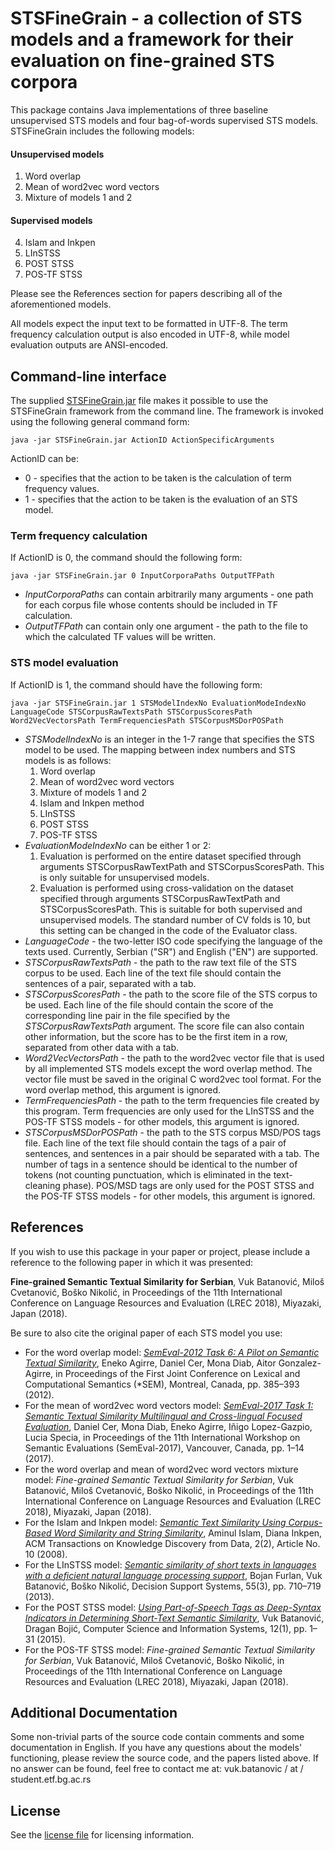 # STSFineGrain - a collection of STS models and a framework for their evaluation on fine-grained STS corpora
This package contains Java implementations of three baseline unsupervised STS models and four bag-of-words supervised STS models.
STSFineGrain includes the following models:

#### Unsupervised models
1. Word overlap
2. Mean of word2vec word vectors
3. Mixture of models 1 and 2
#### Supervised models
4. Islam and Inkpen
5. LInSTSS
6. POST STSS
7. POS-TF STSS

Please see the References section for papers describing all of the aforementioned models.

All models expect the input text to be formatted in UTF-8. The term frequency calculation output is also encoded in UTF-8, while model evaluation outputs are ANSI-encoded.

## Command-line interface
The supplied [STSFineGrain.jar](https://github.com/vukbatanovic/STSFineGrain/releases/download/v1.0.0/STSFineGrain.jar) file makes it possible to use the STSFineGrain framework from the command line.
The framework is invoked using the following general command form:

```
java -jar STSFineGrain.jar ActionID ActionSpecificArguments
```

ActionID can be:
* 0 - specifies that the action to be taken is the calculation of term frequency values.
* 1 - specifies that the action to be taken is the evaluation of an STS model.

### Term frequency calculation
If ActionID is 0, the command should the following form:
```
java -jar STSFineGrain.jar 0 InputCorporaPaths OutputTFPath
```

* *InputCorporaPaths* can contain arbitrarily many arguments - one path for each corpus file whose contents should be included in TF calculation.
* *OutputTFPath* can contain only one argument - the path to the file to which the calculated TF values will be written.

### STS model evaluation
If ActionID is 1, the command should have the following form:
```
java -jar STSFineGrain.jar 1 STSModelIndexNo EvaluationModeIndexNo LanguageCode STSCorpusRawTextsPath STSCorpusScoresPath Word2VecVectorsPath TermFrequenciesPath STSCorpusMSDorPOSPath
```

* *STSModelIndexNo* is an integer in the 1-7 range that specifies the STS model to be used. The mapping between index numbers and STS models is as follows:
    1. Word overlap
    2. Mean of word2vec word vectors
    3. Mixture of models 1 and 2
    4. Islam and Inkpen method
    5. LInSTSS
    6. POST STSS
    7. POS-TF STSS
* *EvaluationModeIndexNo* can be either 1 or 2:
    1. Evaluation is performed on the entire dataset specified through arguments STSCorpusRawTextPath and STSCorpusScoresPath. This is only suitable for unsupervised models.
    2. Evaluation is performed using cross-validation on the dataset specified through arguments STSCorpusRawTextPath and STSCorpusScoresPath. This is suitable for both supervised and unsupervised models. The standard number of CV folds is 10, but this setting can be changed in the code of the Evaluator class.
* *LanguageCode* - the two-letter ISO code specifying the language of the texts used. Currently, Serbian ("SR") and English ("EN") are supported.
* *STSCorpusRawTextsPath* - the path to the raw text file of the STS corpus to be used. Each line of the text file should contain the sentences of a pair, separated with a tab.
* *STSCorpusScoresPath* - the path to the score file of the STS corpus to be used. Each line of the file should contain the score of the corresponding line pair in the file specified by the *STSCorpusRawTextsPath* argument. The score file can also contain other information, but the score has to be the first item in a row, separated from other data with a tab.
* *Word2VecVectorsPath* - the path to the word2vec vector file that is used by all implemented STS models except the word overlap method. The vector file must be saved in the original C word2vec tool format. For the word overlap method, this argument is ignored.
* *TermFrequenciesPath* - the path to the term frequencies file created by this program. Term frequencies are only used for the LInSTSS and the POS-TF STSS models - for other models, this argument is ignored.
* *STSCorpusMSDorPOSPath* - the path to the STS corpus MSD/POS tags file. Each line of the text file should contain the tags of a pair of sentences, and sentences in a pair should be separated with a tab. The number of tags in a sentence should be identical to the number of tokens (not counting punctuation, which is eliminated in the text-cleaning phase). POS/MSD tags are only used for the POST STSS and the POS-TF STSS models - for other models, this argument is ignored.

## References
If you wish to use this package in your paper or project, please include a reference to the following paper in which it was presented:

**Fine-grained Semantic Textual Similarity for Serbian**, Vuk Batanović, Miloš Cvetanović, Boško Nikolić, in Proceedings of the 11th International Conference on Language Resources and Evaluation (LREC 2018), Miyazaki, Japan (2018).

Be sure to also cite the original paper of each STS model you use:
* For the word overlap model: *[SemEval-2012 Task 6: A Pilot on Semantic Textual Similarity](http://www.aclweb.org/anthology/S12-1051)*, Eneko Agirre, Daniel Cer, Mona Diab, Aitor Gonzalez-Agirre, in Proceedings of the First Joint Conference on Lexical and Computational Semantics (*SEM), Montreal, Canada, pp. 385–393 (2012).
* For the mean of word2vec word vectors model: *[SemEval-2017 Task 1: Semantic Textual Similarity Multilingual and Cross-lingual Focused Evaluation](http://www.aclweb.org/anthology/S17-2001)*, Daniel Cer, Mona Diab, Eneko Agirre, Iñigo Lopez-Gazpio, Lucia Specia, in Proceedings of the 11th International Workshop on Semantic Evaluations (SemEval-2017), Vancouver, Canada, pp. 1–14 (2017).
* For the word overlap and mean of word2vec word vectors mixture model: *Fine-grained Semantic Textual Similarity for Serbian*, Vuk Batanović, Miloš Cvetanović, Boško Nikolić, in Proceedings of the 11th International Conference on Language Resources and Evaluation (LREC 2018), Miyazaki, Japan (2018).
* For the Islam and Inkpen model: *[Semantic Text Similarity Using Corpus-Based Word Similarity and String Similarity](http://www.site.uottawa.ca/~diana/publications/tkdd.pdf)*, Aminul Islam, Diana Inkpen, ACM Transactions on Knowledge Discovery from Data, 2(2), Article No. 10 (2008).
* For the LInSTSS model: *[Semantic similarity of short texts in languages with a deficient natural language processing support](http://vukbatanovic.github.io/publication/dss_2013/)*, Bojan Furlan, Vuk Batanović, Boško Nikolić,  Decision Support Systems, 55(3), pp. 710–719 (2013).
* For the POST STSS model: *[Using Part-of-Speech Tags as Deep-Syntax Indicators in Determining Short-Text Semantic Similarity](http://vukbatanovic.github.io/publication/comsis_2015/)*, Vuk Batanović, Dragan Bojić, Computer Science and Information Systems, 12(1), pp. 1–31 (2015).
* For the POS-TF STSS model: *Fine-grained Semantic Textual Similarity for Serbian*, Vuk Batanović, Miloš Cvetanović, Boško Nikolić, in Proceedings of the 11th International Conference on Language Resources and Evaluation (LREC 2018), Miyazaki, Japan (2018).

## Additional Documentation
Some non-trivial parts of the source code contain comments and some documentation in English.
If you have any questions about the models' functioning, please review the source code, and the papers listed above.
If no answer can be found, feel free to contact me at: vuk.batanovic / at / student.etf.bg.ac.rs

## License
See the [license file](./LICENSE.md) for licensing information.
